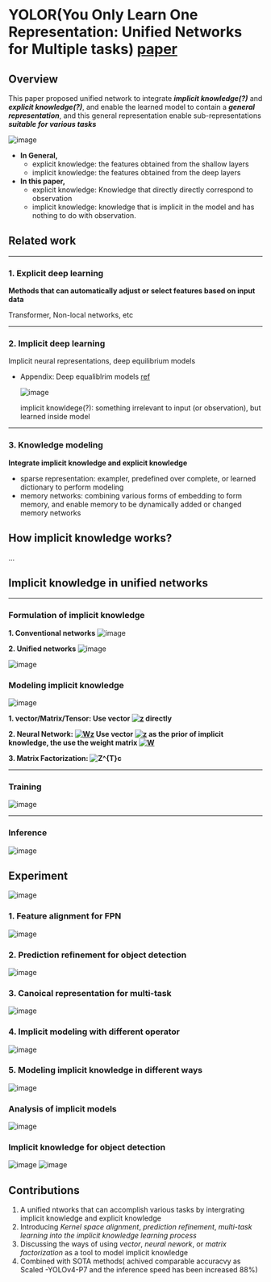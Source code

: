 # YOLOR(You Only Learn One Representation: Unified Networks for Multiple tasks) [paper](https://arxiv.org/pdf/2105.04206.pdf)

## Overview

This paper proposed unified network to integrate ***implicit knowledge(?)*** and ***explicit knowledge(?)***, and enable the learned model to contain a ***general representation***, and this general representation enable sub-representations ***suitable for various tasks***

![image](https://user-images.githubusercontent.com/6396598/128137820-e900dd05-5d86-4d98-aa31-cf268ecf79cd.png)

- **In General,**
  - explicit knowledge: the features obtained from the shallow layers
  - implicit knowledge: the features obtained from the deep layers
- **In this paper,**
  - explicit knowledge: Knowledge that directly directly correspond to observation
  - implicit knowledge: knowledge that is implicit in the model and has nothing to do with observation.   

## Related work

-------------------------------------------
### 1. Explicit deep learning
**Methods that can automatically adjust or select features based on input data**

Transformer, Non-local networks, etc

-------------------------------------------
### 2. Implicit deep learning
Implicit neural representations, deep equilibrium models
  
* Appendix: Deep equaliblrim models [ref](http://implicit-layers-tutorial.org/deep_equilibrium_models/)
  
  ![image](https://user-images.githubusercontent.com/6396598/128139581-b1847f7f-e8d9-447d-8851-a3d16ba5e71e.png)

    implicit knowldege(?): something irrelevant to input (or observation), but learned inside model
 
-------------------------------------------
### 3. Knowledge modeling
**Integrate implicit knowledge and explicit knowledge**

- sparse representation: exampler, predefined over complete, or learned dictionary to perform modeling
- memory networks: combining various forms of embedding to form memory, and enable memory to be dynamically added or changed
memory networks

## How implicit knowledge works?
...

## Implicit knowledge in unified networks
-------------------------------------------
### Formulation of implicit knowledge
**1. Conventional networks**
![image](https://user-images.githubusercontent.com/6396598/128148020-2879bf0d-afe8-4fcf-a6b2-bb2640ef048f.png)

**2. Unified networks**
![image](https://user-images.githubusercontent.com/6396598/128151354-7dcbdbde-d8d0-437b-9590-cb69d4418557.png)

 ![image](https://user-images.githubusercontent.com/6396598/128154517-9f3f918b-6291-4236-bcc4-28844a9ad3cd.png)
 
 ### Modeling implicit knowledge
 ![image](https://user-images.githubusercontent.com/6396598/128267666-738ee006-ef35-4498-9f64-c5a08be0415a.png)

 **1. vector/Matrix/Tensor: Use vector <a href="https://www.codecogs.com/eqnedit.php?latex=z" target="_blank"><img src="https://latex.codecogs.com/gif.latex?z" title="z" /></a> directly**
 
 **2. Neural Network: <a href="https://www.codecogs.com/eqnedit.php?latex=Wz" target="_blank"><img src="https://latex.codecogs.com/gif.latex?Wz" title="Wz" /></a> Use vector <a href="https://www.codecogs.com/eqnedit.php?latex=z" target="_blank"><img src="https://latex.codecogs.com/gif.latex?z" title="z" /></a> as the prior of implicit knowledge, the use the weight matrix <a href="https://www.codecogs.com/eqnedit.php?latex=W" target="_blank"><img src="https://latex.codecogs.com/gif.latex?W" title="W" /></a>**
 
 **3. Matrix Factorization: <img src="https://latex.codecogs.com/gif.latex?Z^{T}c" title="Z^{T}c" />**

-------------------------------------------
### Training
![image](https://user-images.githubusercontent.com/6396598/128272323-ce35c72b-2628-4529-8861-e8432327eb55.png)

-----------------------------------------
### Inference
![image](https://user-images.githubusercontent.com/6396598/128270841-280e9792-6e92-448d-bdca-7eaffe83ed8f.png)
## Experiment
![image](https://user-images.githubusercontent.com/6396598/128271368-a74ea1cb-054e-4c54-b3ac-034d75d26208.png)
### 1. Feature alignment for FPN
![image](https://user-images.githubusercontent.com/6396598/128271536-703543c2-a3bc-42a2-9bf3-c6ac7782485c.png)
### 2. Prediction refinement for object detection
![image](https://user-images.githubusercontent.com/6396598/128271609-15a236d9-b3cb-482e-9ba9-a0af55d4fa9a.png)
### 3. Canoical representation for multi-task
![image](https://user-images.githubusercontent.com/6396598/128272539-652ab4a6-38c2-4bc5-afe8-26fabfd09a4e.png)
### 4. Implicit modeling with different operator
![image](https://user-images.githubusercontent.com/6396598/128272663-1d7c1079-ea4b-4a2c-8e75-31695c423917.png)
### 5. Modeling implicit knowledge in different ways
![image](https://user-images.githubusercontent.com/6396598/128273615-ad267517-1171-4432-a359-8e164c875471.png)
### Analysis of implicit models
![image](https://user-images.githubusercontent.com/6396598/128273690-09e11ec8-e429-4591-9559-681bbd3a4170.png)
### Implicit knowledge for object detection
![image](https://user-images.githubusercontent.com/6396598/128273729-4539db0e-701d-41d3-98f9-99883fd38fe2.png)
![image](https://user-images.githubusercontent.com/6396598/128273739-5f061de4-aa2c-4e45-8805-81b5a41aad2e.png)

## Contributions
1. A unified ntworks that can accomplish various tasks by intergrating implicit knowledge and explicit knowledge
2. Introducing *Kernel space alignment*, *prediction refinement*, *multi-task learning into the implicit knowledge learning process*
3. Discussing the ways of using *vector*, *neural nework*, or *matrix factorization* as a tool to model implicit knowledge
4. Combined with SOTA methods( achived comparable accuracvy as Scaled -YOLOv4-P7 and the inference speed has been increased 88%)
